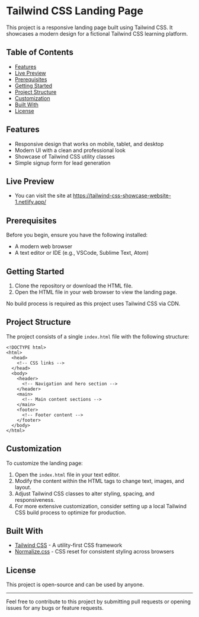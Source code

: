 # Tailwind CSS Landing Page

This project is a responsive landing page built using Tailwind CSS. It showcases a modern design for a fictional Tailwind CSS learning platform.

## Table of Contents

- [Features](#features)
- [Live Preview](#live-preview)
- [Prerequisites](#prerequisites)
- [Getting Started](#getting-started)
- [Project Structure](#project-structure)
- [Customization](#customization)
- [Built With](#built-with)
- [License](#license)

## Features

- Responsive design that works on mobile, tablet, and desktop
- Modern UI with a clean and professional look
- Showcase of Tailwind CSS utility classes
- Simple signup form for lead generation

## Live Preview

- You can visit the site at https://tailwind-css-showcase-website-1.netlify.app/

## Prerequisites

Before you begin, ensure you have the following installed:

- A modern web browser
- A text editor or IDE (e.g., VSCode, Sublime Text, Atom)

## Getting Started

1. Clone the repository or download the HTML file.
2. Open the HTML file in your web browser to view the landing page.

No build process is required as this project uses Tailwind CSS via CDN.

## Project Structure

The project consists of a single `index.html` file with the following structure:

```
<!DOCTYPE html>
<html>
  <head>
    <!-- CSS links -->
  </head>
  <body>
    <header>
      <!-- Navigation and hero section -->
    </header>
    <main>
      <!-- Main content sections -->
    </main>
    <footer>
      <!-- Footer content -->
    </footer>
  </body>
</html>
```

## Customization

To customize the landing page:

1. Open the `index.html` file in your text editor.
2. Modify the content within the HTML tags to change text, images, and layout.
3. Adjust Tailwind CSS classes to alter styling, spacing, and responsiveness.
4. For more extensive customization, consider setting up a local Tailwind CSS build process to optimize for production.

## Built With

- [Tailwind CSS](https://tailwindcss.com/) - A utility-first CSS framework
- [Normalize.css](https://necolas.github.io/normalize.css/) - CSS reset for consistent styling across browsers

## License

This project is open-source and can be used by anyone.

---

Feel free to contribute to this project by submitting pull requests or opening issues for any bugs or feature requests.
